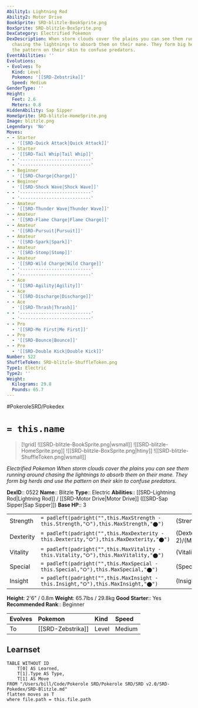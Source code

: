 ```yaml
---
Ability1: Lightning Rod
Ability2: Motor Drive
BookSprite: SRD-blitzle-BookSprite.png
BoxSprite: SRD-blitzle-BoxSprite.png
DexCategory: Electrified Pokemon
DexDescription: When storm clouds cover the plains you can see them running around
  chasing the lightnings to absorb them on their mane. They form big herds and use
  the pattern on their skin to confuse predators.
EventAbilities: ''
Evolutions:
- Evolves: To
  Kind: Level
  Pokemon: '[[SRD-Zebstrika]]'
  Speed: Medium
GenderType: ''
Height:
  Feet: 2.6
  Meters: 0.8
HiddenAbility: Sap Sipper
HomeSprite: SRD-blitzle-HomeSprite.png
Image: blitzle.png
Legendary: 'No'
Moves:
- - Starter
  - '[[SRD-Quick Attack|Quick Attack]]'
- - Starter
  - '[[SRD-Tail Whip|Tail Whip]]'
- - '---------------------------'
  - '---------------------------'
- - Beginner
  - '[[SRD-Charge|Charge]]'
- - Beginner
  - '[[SRD-Shock Wave|Shock Wave]]'
- - '---------------------------'
  - '---------------------------'
- - Amateur
  - '[[SRD-Thunder Wave|Thunder Wave]]'
- - Amateur
  - '[[SRD-Flame Charge|Flame Charge]]'
- - Amateur
  - '[[SRD-Pursuit|Pursuit]]'
- - Amateur
  - '[[SRD-Spark|Spark]]'
- - Amateur
  - '[[SRD-Stomp|Stomp]]'
- - Amateur
  - '[[SRD-Wild Charge|Wild Charge]]'
- - '---------------------------'
  - '---------------------------'
- - Ace
  - '[[SRD-Agility|Agility]]'
- - Ace
  - '[[SRD-Discharge|Discharge]]'
- - Ace
  - '[[SRD-Thrash|Thrash]]'
- - '---------------------------'
  - '---------------------------'
- - Pro
  - '[[SRD-Me First|Me First]]'
- - Pro
  - '[[SRD-Bounce|Bounce]]'
- - Pro
  - '[[SRD-Double Kick|Double Kick]]'
Number: 522
ShuffleToken: SRD-blitzle-ShuffleToken.png
Type1: Electric
Type2: ''
Weight:
  Kilograms: 29.8
  Pounds: 65.7
---
```


#PokeroleSRD/Pokedex

# `= this.name`

> [!grid]
> ![[SRD-blitzle-BookSprite.png|wsmall]]
> ![[SRD-blitzle-HomeSprite.png]]
> ![[SRD-blitzle-BoxSprite.png|htiny]]
> ![[SRD-blitzle-ShuffleToken.png|wsmall]]


*Electrified Pokemon*
*When storm clouds cover the plains you can see them running around chasing the lightnings to absorb them on their mane. They form big herds and use the pattern on their skin to confuse predators.*

**DexID**:: 0522
**Name**:: Blitzle
**Type**:: Electric
**Abilities**:: [[SRD-Lightning Rod|Lightning Rod]] / [[SRD-Motor Drive|Motor Drive]] ([[SRD-Sap Sipper|Sap Sipper]])
**Base HP**:: 3

|           |                                                                                        |                                          |
| --------- | -------------------------------------------------------------------------------------- | ---------------------------------------- |
| Strength  | `= padleft(padright("",this.MaxStrength - this.Strength,"⭘"),this.MaxStrength,"⬤")`    | (Strength::2)/(MaxStrength::4)   |
| Dexterity | `= padleft(padright("",this.MaxDexterity - this.Dexterity,"⭘"),this.MaxDexterity,"⬤")` | (Dexterity:: 2)/(MaxDexterity::5) |
| Vitality  | `= padleft(padright("",this.MaxVitality - this.Vitality,"⭘"),this.MaxVitality,"⬤")`    | (Vitality::1)/(MaxVitality::3)   |
| Special   | `= padleft(padright("",this.MaxSpecial - this.Special,"⭘"),this.MaxSpecial,"⬤")`       | (Special::2)/(MaxSpecial::4)     |
| Insight   | `= padleft(padright("",this.MaxInsight - this.Insight,"⭘"),this.MaxInsight,"⬤")`       | (Insight::1)/(MaxInsight::3)     |

**Height**: 2'6" / 0.8m
**Weight**: 65.7lbs / 29.8kg
**Good Starter**:: Yes
**Recommended Rank**:: Beginner

| Evolves   | Pokemon           | Kind   | Speed   |
|:----------|:------------------|:-------|:--------|
| To        | [[SRD-Zebstrika]] | Level  | Medium  |

## Learnset

```dataview
TABLE WITHOUT ID
    T[0] AS Learned,
    T[1].Type AS Type,
    T[1] AS Move
FROM "/Users/bill/Code/Pokerole SRD/Pokerole SRD/SRD v2.0/SRD-Pokedex/SRD-Blitzle.md"
flatten moves as T
where file.path = this.file.path
```
